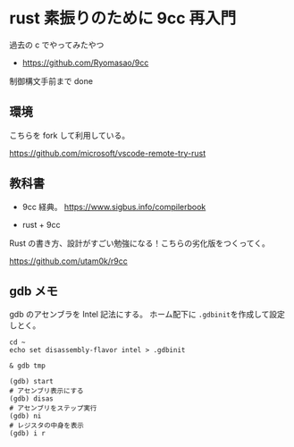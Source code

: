 # rust 素振りのために 9cc 再入門

過去の c でやってみたやつ

- https://github.com/Ryomasao/9cc

制御構文手前まで done

## 環境

こちらを fork して利用している。

https://github.com/microsoft/vscode-remote-try-rust

## 教科書

- 9cc
  経典。
  https://www.sigbus.info/compilerbook

- rust + 9cc

Rust の書き方、設計がすごい勉強になる！こちらの劣化版をつくってく。

https://github.com/utam0k/r9cc

## gdb メモ

gdb のアセンブラを Intel 記法にする。
ホーム配下に `.gdbinit`を作成して設定しとく。

```
cd ~
echo set disassembly-flavor intel > .gdbinit
```

```
& gdb tmp

(gdb) start
# アセンブリ表示にする
(gdb) disas
# アセンブリをステップ実行
(gdb) ni
# レジスタの中身を表示
(gdb) i r

```
